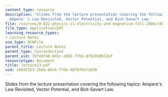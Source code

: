 ```yaml
---
content_type: resource
description: 'Slides from the lecture presentation covering the following topics:
  Ampere''s Law Revisited, Vector Potential, and Biot-Savart Law.'
file: /courses/8-022-physics-ii-electricity-and-magnetism-fall-2004/c60353232b6ab6cb77de48f0f6572b50_lecture13.pdf
file_type: application/pdf
learning_resource_types:
- Lecture Notes
ocw_type: OCWFile
parent_title: Lecture Notes
parent_type: CourseSection
parent_uid: 7bfe8f48-8d1c-a982-f7bb-879c850613ef
resourcetype: Document
title: lecture13.pdf
uid: c6035323-2b6a-b6cb-77de-48f0f6572b50
---
```

Slides from the lecture presentation covering the following topics: Ampere's Law Revisited, Vector Potential, and Biot-Savart Law.

